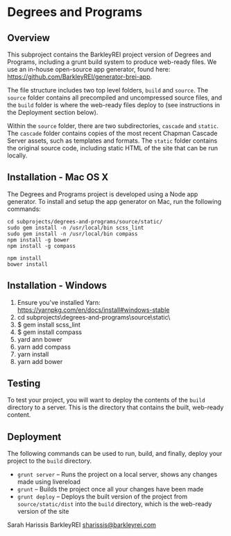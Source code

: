# Degrees and Programs

## Overview

This subproject contains the BarkleyREI project version of Degrees and Programs, including a grunt build system to produce web-ready files. We use an in-house open-source app generator, found here: https://github.com/BarkleyREI/generator-brei-app.

The file structure includes two top level folders, `build` and `source`. The `source` folder contains all precompiled and uncompressed source files, and the `build` folder is where the web-ready files deploy to (see instructions in the Deployment section below).

Within the `source` folder, there are two subdirectories, `cascade` and `static`. The `cascade` folder contains copies of the most recent Chapman Cascade Server assets, such as templates and formats. The `static` folder contains the original source code, including static HTML of the site that can be run locally.

## Installation - Mac OS X

The Degrees and Programs project is developed using a Node app generator. To install and setup the app generator on Mac, run the following commands:

    cd subprojects/degrees-and-programs/source/static/
    sudo gem install -n /usr/local/bin scss_lint
    sudo gem install -n /usr/local/bin compass
    npm install -g bower
    npm install -g compass

    npm install
    bower install

## Installation - Windows
1) Ensure you've installed Yarn: https://yarnpkg.com/en/docs/install#windows-stable
2) cd subprojects\degrees-and-programs\source\static\ 
3) $ gem install scss_lint
4) $ gem install compass
5) yard ann bower
6) yarn add compass
7) yarn install
8) yarn add bower

## Testing

To test your project, you will want to deploy the contents of the `build` directory to a server. This is the directory that contains the built, web-ready content.

## Deployment

The following commands can be used to run, build, and finally, deploy your project to the `build` directory.

- `grunt server` – Runs the project on a local server, shows any changes made using livereload
- `grunt` – Builds the project once all your changes have been made
- `grunt deploy` – Deploys the built version of the project from `source/static/dist` into the `build` directory, which is the web-ready version of the site


Sarah Harissis
BarkleyREI
sharissis@barkleyrei.com
